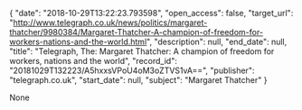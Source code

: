 {
  "date": "2018-10-29T13:22:23.793598", 
  "open_access": false, 
  "target_url": "http://www.telegraph.co.uk/news/politics/margaret-thatcher/9980384/Margaret-Thatcher-A-champion-of-freedom-for-workers-nations-and-the-world.html", 
  "description": null, 
  "end_date": null, 
  "title": "Telegraph, The: Margaret Thatcher: A champion of freedom for workers, nations and the world", 
  "record_id": "20181029T132223/A5hxxsVPoU4oM3oZTVS1vA==", 
  "publisher": "telegraph.co.uk", 
  "start_date": null, 
  "subject": "Margaret Thatcher"
}

None
